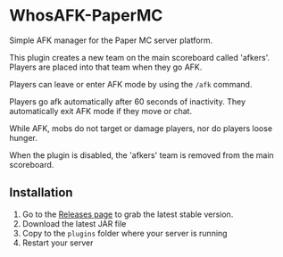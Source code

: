 # WhosAFK-PaperMC
Simple AFK manager for the Paper MC server platform.

This plugin creates a new team on the main scoreboard called 'afkers'. Players are placed into that team when they go AFK.

Players can leave or enter AFK mode by using the `/afk` command.

Players go afk automatically after 60 seconds of inactivity. They automatically exit AFK mode if they move or chat.

While AFK, mobs do not target or damage players, nor do players loose hunger.

When the plugin is disabled, the 'afkers' team is removed from the main scoreboard.

## Installation
1. Go to the [Releases page](https://github.com/DrOverbuild/WhosAFK-PaperMC/releases) to grab the latest stable version.
2. Download the latest JAR file
3. Copy to the `plugins` folder where your server is running
4. Restart your server
